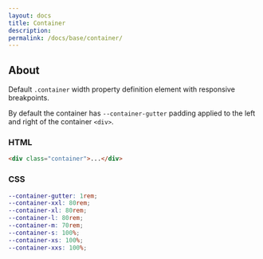 ```yaml
---
layout: docs
title: Container
description: 
permalink: /docs/base/container/
---
```


## About

Default `.container` width property definition element with responsive breakpoints.

By default the container has `--container-gutter` padding applied to the left and right of the container `<div>`.

### HTML

```html
<div class="container">...</div>
```

### CSS

```scss
--container-gutter: 1rem;
--container-xxl: 80rem;
--container-xl: 80rem;
--container-l: 80rem;
--container-m: 70rem;
--container-s: 100%;
--container-xs: 100%;
--container-xxs: 100%;
```
